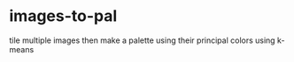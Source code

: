 # images-to-pal
tile multiple images then make a palette using their principal colors using k-means
